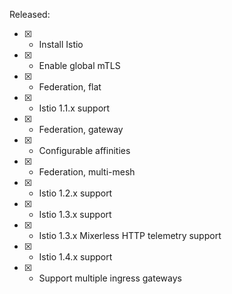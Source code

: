 Released:

- [x] - Install Istio
- [x] - Enable global mTLS
- [x] - Federation, flat
- [x] - Istio 1.1.x support
- [x] - Federation, gateway
- [x] - Configurable affinities
- [x] - Federation, multi-mesh
- [x] - Istio 1.2.x support
- [x] - Istio 1.3.x support
- [x] - Istio 1.3.x Mixerless HTTP telemetry support
- [x] - Istio 1.4.x support
- [x] - Support multiple ingress gateways
